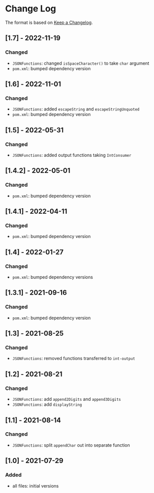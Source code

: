 # Change Log

The format is based on [Keep a Changelog](http://keepachangelog.com/).

## [1.7] - 2022-11-19
### Changed
- `JSONFunctions`: changed `isSpaceCharacter()` to take `char` argument
- `pom.xml`: bumped dependency version

## [1.6] - 2022-11-01
### Changed
- `JSONFunctions`: added `escapeString` and `escapeStringUnquoted`
- `pom.xml`: bumped dependency version

## [1.5] - 2022-05-31
### Changed
- `JSONFunctions`: added output functions taking `IntConsumer`

## [1.4.2] - 2022-05-01
### Changed
- `pom.xml`: bumped dependency version

## [1.4.1] - 2022-04-11
### Changed
- `pom.xml`: bumped dependency version

## [1.4] - 2022-01-27
### Changed
- `pom.xml`: bumped dependency versions

## [1.3.1] - 2021-09-16
### Changed
- `pom.xml`: bumped dependency version

## [1.3] - 2021-08-25
### Changed
- `JSONFunctions`: removed functions transferred to `int-output`

## [1.2] - 2021-08-21
### Changed
- `JSONFunctions`: add `append2Digits` and `append3Digits`
- `JSONFunctions`: add `displayString`

## [1.1] - 2021-08-14
### Changed
- `JSONFunctions`: split `appendChar` out into separate function

## [1.0] - 2021-07-29
### Added
- all files: initial versions
